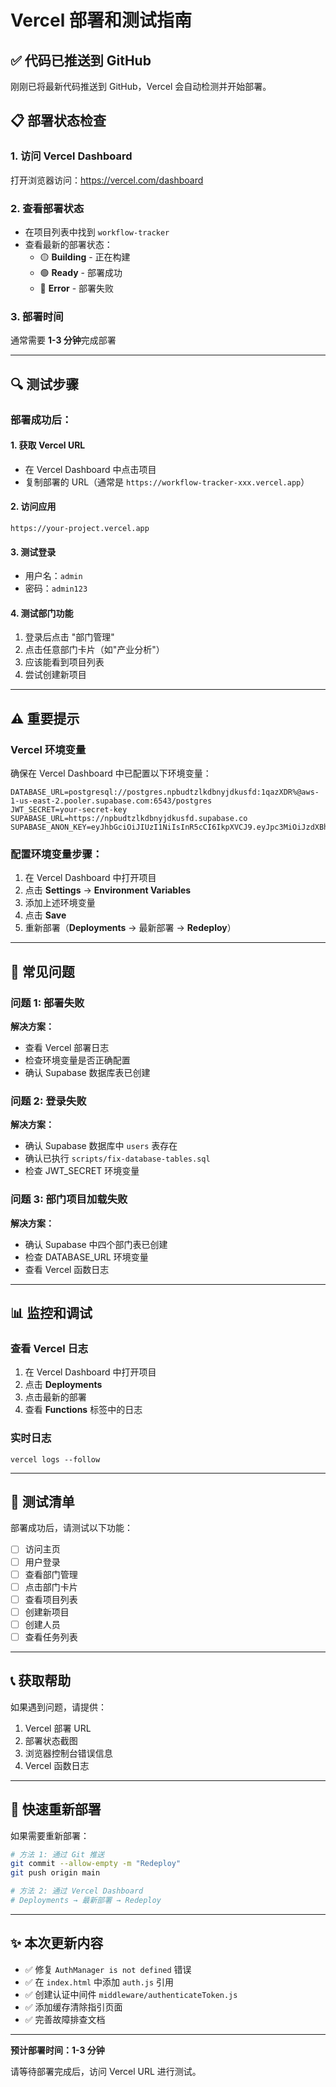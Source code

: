 # Vercel 部署和测试指南

## ✅ 代码已推送到 GitHub

刚刚已将最新代码推送到 GitHub，Vercel 会自动检测并开始部署。

## 📋 部署状态检查

### 1. 访问 Vercel Dashboard
打开浏览器访问：https://vercel.com/dashboard

### 2. 查看部署状态
- 在项目列表中找到 `workflow-tracker`
- 查看最新的部署状态：
  - 🟡 **Building** - 正在构建
  - 🟢 **Ready** - 部署成功
  - 🔴 **Error** - 部署失败

### 3. 部署时间
通常需要 **1-3 分钟**完成部署

---

## 🔍 测试步骤

### 部署成功后：

#### 1. 获取 Vercel URL
- 在 Vercel Dashboard 中点击项目
- 复制部署的 URL（通常是 `https://workflow-tracker-xxx.vercel.app`）

#### 2. 访问应用
```
https://your-project.vercel.app
```

#### 3. 测试登录
- 用户名：`admin`
- 密码：`admin123`

#### 4. 测试部门功能
1. 登录后点击 "部门管理"
2. 点击任意部门卡片（如"产业分析"）
3. 应该能看到项目列表
4. 尝试创建新项目

---

## ⚠️ 重要提示

### Vercel 环境变量
确保在 Vercel Dashboard 中已配置以下环境变量：

```
DATABASE_URL=postgresql://postgres.npbudtzlkdbnyjdkusfd:1qazXDR%@aws-1-us-east-2.pooler.supabase.com:6543/postgres
JWT_SECRET=your-secret-key
SUPABASE_URL=https://npbudtzlkdbnyjdkusfd.supabase.co
SUPABASE_ANON_KEY=eyJhbGciOiJIUzI1NiIsInR5cCI6IkpXVCJ9.eyJpc3MiOiJzdXBhYmFzZSIsInJlZiI6Im5wYnVkdHpsa2RibnlqZGt1c2ZkIiwicm9sZSI6ImFub24iLCJpYXQiOjE3NTk2MjcxOTgsImV4cCI6MjA3NTIwMzE5OH0.O5FqO4FUizF128x4_x854H_Vd2HhJoMIqcn5zeieevE
```

### 配置环境变量步骤：
1. 在 Vercel Dashboard 中打开项目
2. 点击 **Settings** → **Environment Variables**
3. 添加上述环境变量
4. 点击 **Save**
5. 重新部署（**Deployments** → 最新部署 → **Redeploy**）

---

## 🐛 常见问题

### 问题 1: 部署失败
**解决方案：**
- 查看 Vercel 部署日志
- 检查环境变量是否正确配置
- 确认 Supabase 数据库表已创建

### 问题 2: 登录失败
**解决方案：**
- 确认 Supabase 数据库中 `users` 表存在
- 确认已执行 `scripts/fix-database-tables.sql`
- 检查 JWT_SECRET 环境变量

### 问题 3: 部门项目加载失败
**解决方案：**
- 确认 Supabase 中四个部门表已创建
- 检查 DATABASE_URL 环境变量
- 查看 Vercel 函数日志

---

## 📊 监控和调试

### 查看 Vercel 日志
1. 在 Vercel Dashboard 中打开项目
2. 点击 **Deployments**
3. 点击最新的部署
4. 查看 **Functions** 标签中的日志

### 实时日志
```
vercel logs --follow
```

---

## 🎯 测试清单

部署成功后，请测试以下功能：

- [ ] 访问主页
- [ ] 用户登录
- [ ] 查看部门管理
- [ ] 点击部门卡片
- [ ] 查看项目列表
- [ ] 创建新项目
- [ ] 创建人员
- [ ] 查看任务列表

---

## 📞 获取帮助

如果遇到问题，请提供：
1. Vercel 部署 URL
2. 部署状态截图
3. 浏览器控制台错误信息
4. Vercel 函数日志

---

## 🔄 快速重新部署

如果需要重新部署：

```bash
# 方法 1: 通过 Git 推送
git commit --allow-empty -m "Redeploy"
git push origin main

# 方法 2: 通过 Vercel Dashboard
# Deployments → 最新部署 → Redeploy
```

---

## ✨ 本次更新内容

- ✅ 修复 `AuthManager is not defined` 错误
- ✅ 在 `index.html` 中添加 `auth.js` 引用
- ✅ 创建认证中间件 `middleware/authenticateToken.js`
- ✅ 添加缓存清除指引页面
- ✅ 完善故障排查文档

---

**预计部署时间：1-3 分钟**

请等待部署完成后，访问 Vercel URL 进行测试。
